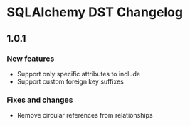 # SQLAlchemy DST Changelog

## 1.0.1

### New features
* Support only specific attributes to include
* Support custom foreign key suffixes

### Fixes and changes
* Remove circular references from relationships
